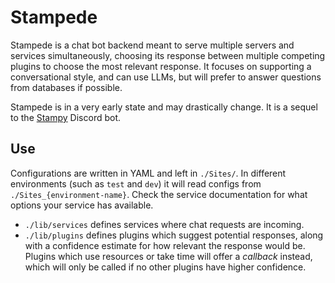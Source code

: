# Stampede

Stampede is a chat bot backend meant to serve multiple servers and services simultaneously, choosing its response between multiple competing plugins to choose the most relevant response. It focuses on supporting a conversational style, and can use LLMs, but will prefer to answer questions from databases if possible.

Stampede is in a very early state and may drastically change. It is a sequel to the [Stampy](https://github.com/StampyAI/stampy) Discord bot.

## Use

Configurations are written in YAML and left in `./Sites/`. In different environments (such as `test` and `dev`) it will read configs from `./Sites_{environment-name}`. Check the service documentation for what options your service has available.

- `./lib/services` defines services where chat requests are incoming.
- `./lib/plugins` defines plugins which suggest potential responses, along with a confidence estimate for how relevant the response would be. Plugins which use resources or take time will offer a *callback* instead, which will only be called if no other plugins have higher confidence.
